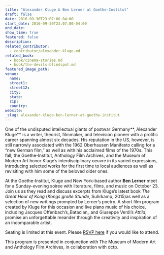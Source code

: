 ```yaml
---
title: "Alexander Kluge & Ben Lerner at Goethe-Institut"
draft: false
date: 2016-09-30T23:07:00-04:00
start_date: 2016-09-30T23:07:00-04:00
end_date:
show_time: true
featured: false
description:
related_contributor:
  - contributor/alexander-kluge.md
related_book:
  - book/cinema-stories.md
  - book/the-devils-blindspot.md
featured_image_path:
venue:
  name:
  street1:
  street12:
  city:
  state:
  zip:
  country:
website:
_slug: alexander-kluge-ben-lerner-at-goethe-institut
---
```


One of the undisputed intellectual giants of postwar Germany**, Alexander Kluge** is a writer, theorist, filmmaker, and television pioneer with a prolific career spanning almost six decades. His reputation in the US, however, is still narrowly associated with the 1962 Oberhausen Manifesto calling for a “new German film,” as well as with his acclaimed films of the 1970s. This fall, the Goethe-Institut, Anthology Film Archives, and the Museum of Modern Art honor Kluge’s interdisciplinary oeuvre in its varied expressions, introducing selected works for the first time to local audiences as well as revisiting with him some of the beloved older ones.

At the Goethe-Institut, Kluge and New York-based author **Ben Lerner** meet for a Sunday-evening soiree with literature, films, and music on October 23. Join us as they read and discuss excerpts from Kluge’s latest book _The Great Hour of Kong_ (_Kongs große Stunde_, Suhrkamp, 2015)as well as a selection of new writings prompted by Lerner’s poetry. A short film program created by Kluge for this occasion and live piano music of his choice, including Jacques Offenbach’s_Bataclan_ and Giuseppe Verdi’s _Attila_, promise an unforgettable meander through the creativity and inspiration of an incomparable artist.

Seating is limited at this event. Please [RSVP here](mailto:program@newyork.goethe.org?subject=RSVP%20Alexander%20Kluge%20and%20Ben%20Lerner%20Meet) if you would like to attend.

This program is presented in conjunction with The Museum of Modern Art and Anthology Film Archives, in collaboration with dctp.

